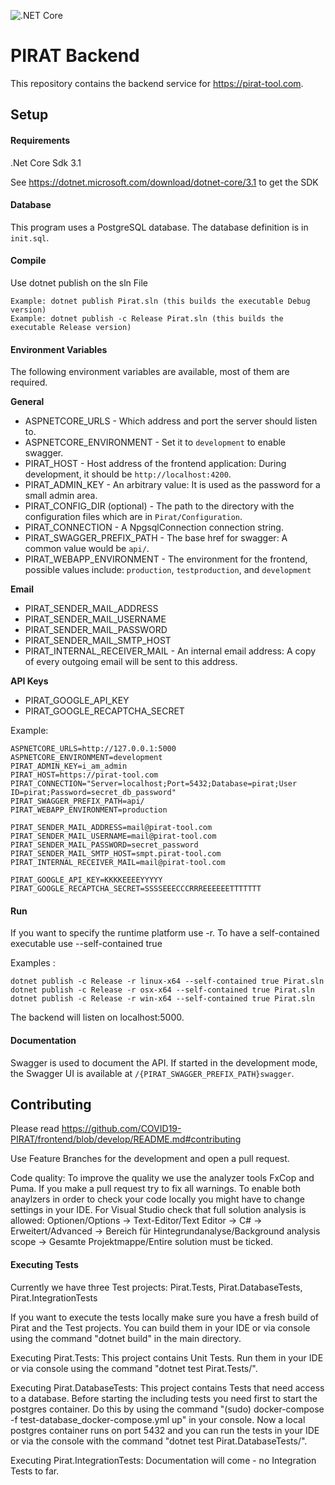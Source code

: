 ![.NET Core](https://github.com/COVID19-PIRAT/backend/workflows/.NET%20Core/badge.svg)

# PIRAT Backend

This repository contains the backend service for https://pirat-tool.com.


## Setup

#### Requirements

.Net Core Sdk 3.1

See https://dotnet.microsoft.com/download/dotnet-core/3.1 to get the SDK


#### Database

This program uses a PostgreSQL database. The database definition is in `init.sql`.


#### Compile

Use dotnet publish on the sln File

```
Example: dotnet publish Pirat.sln (this builds the executable Debug version)
Example: dotnet publish -c Release Pirat.sln (this builds the executable Release version)
```

#### Environment Variables

The following environment variables are available, most of them are required.

**General**

* ASPNETCORE_URLS - Which address and port the server should listen to.
* ASPNETCORE_ENVIRONMENT - Set it to `development` to enable swagger.
* PIRAT_HOST - Host address of the frontend application: During development, it should be `http://localhost:4200`.
* PIRAT_ADMIN_KEY - An arbitrary value: It is used as the password for a small admin area.
* PIRAT_CONFIG_DIR (optional) - The path to the directory with the configuration files which are in `Pirat/Configuration`.
* PIRAT_CONNECTION - A NpgsqlConnection connection string.
* PIRAT_SWAGGER_PREFIX_PATH - The base href for swagger: A common value would be `api/`.
* PIRAT_WEBAPP_ENVIRONMENT - The environment for the frontend, possible values include: `production`, `testproduction`, and `development`


**Email**

* PIRAT_SENDER_MAIL_ADDRESS
* PIRAT_SENDER_MAIL_USERNAME
* PIRAT_SENDER_MAIL_PASSWORD
* PIRAT_SENDER_MAIL_SMTP_HOST
* PIRAT_INTERNAL_RECEIVER_MAIL - An internal email address: A copy of every outgoing email will be sent to this address.

**API Keys**

* PIRAT_GOOGLE_API_KEY
* PIRAT_GOOGLE_RECAPTCHA_SECRET


Example:

```
ASPNETCORE_URLS=http://127.0.0.1:5000
ASPNETCORE_ENVIRONMENT=development
PIRAT_ADMIN_KEY=i_am_admin
PIRAT_HOST=https://pirat-tool.com
PIRAT_CONNECTION="Server=localhost;Port=5432;Database=pirat;User ID=pirat;Password=secret_db_password"
PIRAT_SWAGGER_PREFIX_PATH=api/
PIRAT_WEBAPP_ENVIRONMENT=production

PIRAT_SENDER_MAIL_ADDRESS=mail@pirat-tool.com
PIRAT_SENDER_MAIL_USERNAME=mail@pirat-tool.com
PIRAT_SENDER_MAIL_PASSWORD=secret_password
PIRAT_SENDER_MAIL_SMTP_HOST=smpt.pirat-tool.com
PIRAT_INTERNAL_RECEIVER_MAIL=mail@pirat-tool.com

PIRAT_GOOGLE_API_KEY=KKKKEEEEYYYYY
PIRAT_GOOGLE_RECAPTCHA_SECRET=SSSSEEECCCRRREEEEEETTTTTTT
```


#### Run

If you want to specify the runtime platform use -r. To have a self-contained executable use --self-contained true

Examples :

```
dotnet publish -c Release -r linux-x64 --self-contained true Pirat.sln
dotnet publish -c Release -r osx-x64 --self-contained true Pirat.sln
dotnet publish -c Release -r win-x64 --self-contained true Pirat.sln
```

The backend will listen on localhost:5000.


#### Documentation

Swagger is used to document the API. If started in the development mode, the Swagger UI is available at `/{PIRAT_SWAGGER_PREFIX_PATH}swagger`.



## Contributing

Please read https://github.com/COVID19-PIRAT/frontend/blob/develop/README.md#contributing

Use Feature Branches for the development and open a pull request.

Code quality: To improve the quality we use the analyzer tools FxCop and Puma. If you make a pull request try to fix all warnings. To enable both anaylzers in order to check your code locally you might have to change settings in your IDE. For Visual Studio check that full solution analysis is allowed: Optionen/Options -> Text-Editor/Text Editor -> C# -> Erweitert/Advanced -> Bereich für Hintegrundanalyse/Background analysis scope -> Gesamte Projektmappe/Entire solution must be ticked.

#### Executing Tests

Currently we have three Test projects: Pirat.Tests, Pirat.DatabaseTests, Pirat.IntegrationTests

If you want to execute the tests locally make sure you have a fresh build of Pirat and the Test projects. You can build them in your IDE or via console using the command "dotnet build" in the main directory.

Executing Pirat.Tests: This project contains Unit Tests. Run them in your IDE or via console using the command "dotnet test Pirat.Tests/".

Executing Pirat.DatabaseTests: This project contains Tests that need access to a database. Before starting the including tests you need first to start the postgres container. Do this by using the command "(sudo) docker-compose -f test-database_docker-compose.yml up" in your console. Now a local postgres container runs on port 5432 and you can run the tests in your IDE or via the console with the command "dotnet test Pirat.DatabaseTests/".

Executing Pirat.IntegrationTests: Documentation will come - no Integration Tests to far. 
